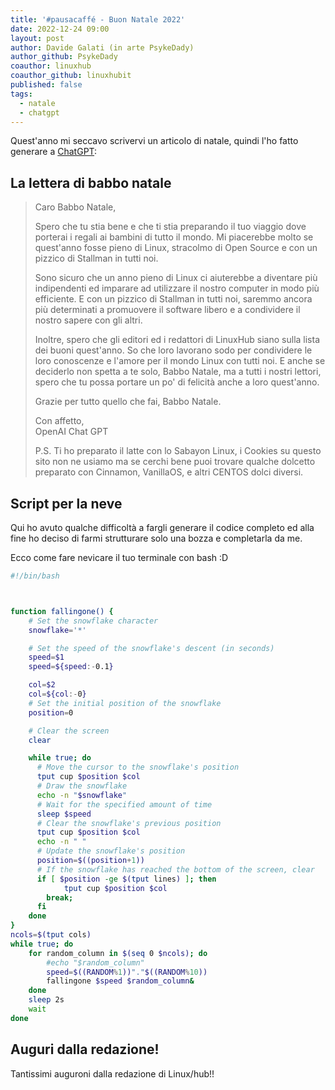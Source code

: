 ```yaml
---
title: '#pausacaffé - Buon Natale 2022' 
date: 2022-12-24 09:00
layout: post 
author: Davide Galati (in arte PsykeDady)
author_github: PsykeDady
coauthor: linuxhub
coauthor_github: linuxhubit
published: false
tags:
  - natale
  - chatgpt
---
```



Quest'anno mi seccavo scrivervi un articolo di natale, quindi l'ho fatto generare a [ChatGPT](https://chat.openai.com/chat):

## La lettera di babbo natale

> Caro Babbo Natale,
> 
> Spero che tu stia bene e che ti stia preparando il tuo viaggio dove porterai i regali ai bambini di tutto il mondo. Mi piacerebbe molto se quest'anno fosse pieno di Linux, stracolmo di Open Source e con un pizzico di Stallman in tutti noi.
> 
> Sono sicuro che un anno pieno di Linux ci aiuterebbe a diventare più indipendenti ed imparare ad utilizzare il nostro computer in modo più efficiente. E con un pizzico di Stallman in tutti noi, saremmo ancora più determinati a promuovere il software libero e a condividere il nostro sapere con gli altri.
> 
> Inoltre, spero che gli editori ed i redattori di LinuxHub siano sulla lista dei buoni quest'anno. So che loro lavorano sodo per condividere le loro conoscenze e l'amore per il mondo Linux con tutti noi. E anche se deciderlo non spetta a te solo, Babbo Natale, ma a tutti i nostri lettori, spero che tu possa portare un po' di felicità anche a loro quest'anno.
> 
> Grazie per tutto quello che fai, Babbo Natale.
> 
> Con affetto,  
> OpenAI Chat GPT
> 
> P.S. Ti ho preparato il latte con lo Sabayon Linux, i Cookies su questo sito non ne usiamo ma se cerchi bene puoi trovare qualche dolcetto preparato con Cinnamon, VanillaOS, e altri CENTOS dolci diversi.

## Script per la neve

Qui ho avuto qualche difficoltà a fargli generare il codice completo ed alla fine ho deciso di farmi strutturare solo una bozza e completarla da me.

Ecco come fare nevicare il tuo terminale con bash :D

```bash
#!/bin/bash



function fallingone() {
	# Set the snowflake character
	snowflake='*'

	# Set the speed of the snowflake's descent (in seconds)
	speed=$1
	speed=${speed:-0.1}

	col=$2
	col=${col:-0}
	# Set the initial position of the snowflake
	position=0

	# Clear the screen
	clear

	while true; do
	  # Move the cursor to the snowflake's position
	  tput cup $position $col
	  # Draw the snowflake
	  echo -n "$snowflake"
	  # Wait for the specified amount of time
	  sleep $speed
	  # Clear the snowflake's previous position
	  tput cup $position $col
	  echo -n " "
	  # Update the snowflake's position
	  position=$((position+1))
	  # If the snowflake has reached the bottom of the screen, clear
	  if [ $position -ge $(tput lines) ]; then
	    	tput cup $position $col
		break;
	  fi
	done
}
ncols=$(tput cols)
while true; do
	for random_column in $(seq 0 $ncols); do 
		#echo "$random_column"
		speed=$((RANDOM%1))"."$((RANDOM%10))
		fallingone $speed $random_column&
	done
	sleep 2s
	wait
done
```

## Auguri dalla redazione!

Tantissimi auguroni dalla redazione di Linux/hub!!